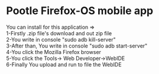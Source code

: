 # Pootle Firefox-OS mobile app
You can install for this application =>                                                  
1-Firstly .zip file's download and out zip file                            
2-You write in console "sudo adb kill-server"                                     
3-After than, You write in console "sudo adb start-server"                                       
4-You click the Mozilla Firefox browser                                        
5-You click the Tools-> Web Developer->WebIDE                                   
6-Finally You upload and run to file the WebIDE 
